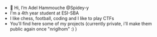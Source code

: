 - 👋 Hi, I’m Adel Hammouche @Spidey-y
- I'm a 4th year student at ESI-SBA
- I like chess, football, coding and I like to play CTFs
- You'll find here some of my projects (currently private, i'll make them public again once "nriglhom" :) )
<!---
Spidey-y/Spidey-y is a ✨ special ✨ repository because its `README.md` (this file) appears on your GitHub profile.
You can click the Preview link to take a look at your changes.
--->
